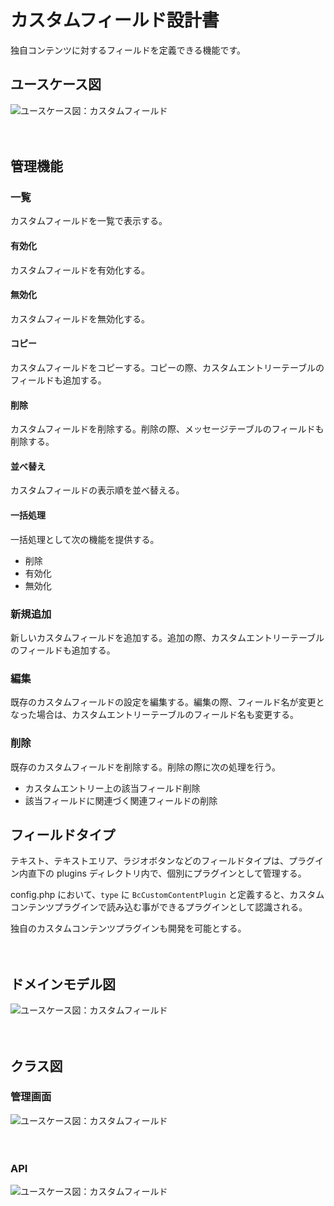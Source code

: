 # カスタムフィールド設計書

独自コンテンツに対するフィールドを定義できる機能です。

## ユースケース図

![ユースケース図：カスタムフィールド](../../../svg/use_case/bc-custom-content/custom_fields.svg)

　
## 管理機能
### 一覧
カスタムフィールドを一覧で表示する。
#### 有効化
カスタムフィールドを有効化する。
#### 無効化
カスタムフィールドを無効化する。
#### コピー
カスタムフィールドをコピーする。コピーの際、カスタムエントリーテーブルのフィールドも追加する。
#### 削除
カスタムフィールドを削除する。削除の際、メッセージテーブルのフィールドも削除する。
#### 並べ替え
カスタムフィールドの表示順を並べ替える。
#### 一括処理
一括処理として次の機能を提供する。
- 削除
- 有効化
- 無効化

### 新規追加
新しいカスタムフィールドを追加する。追加の際、カスタムエントリーテーブルのフィールドも追加する。  


### 編集
既存のカスタムフィールドの設定を編集する。編集の際、フィールド名が変更となった場合は、カスタムエントリーテーブルのフィールド名も変更する。

### 削除
既存のカスタムフィールドを削除する。削除の際に次の処理を行う。
- カスタムエントリー上の該当フィールド削除
- 該当フィールドに関連づく関連フィールドの削除

## フィールドタイプ　
テキスト、テキストエリア、ラジオボタンなどのフィールドタイプは、プラグイン内直下の plugins ディレクトリ内で、個別にプラグインとして管理する。

config.php において、`type` に `BcCustomContentPlugin` と定義すると、カスタムコンテンツプラグインで読み込む事ができるプラグインとして認識される。
 
独自のカスタムコンテンツプラグインも開発を可能とする。

　
## ドメインモデル図
![ユースケース図：カスタムフィールド](../../../svg/domain_model/bc-custom-content/custom_fields.svg)

　
## クラス図
### 管理画面
![ユースケース図：カスタムフィールド](../../../svg/class/bc-custom-content/manage_custom_fields.svg)

　
### API
![ユースケース図：カスタムフィールド](../../../svg/class/bc-custom-content/api_custom_fields.svg)
